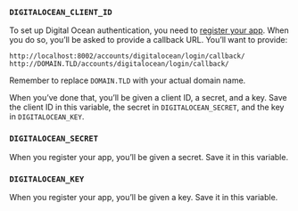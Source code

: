 ### `DIGITALOCEAN_CLIENT_ID`

To set up Digital Ocean authentication, you need to
[register your app](https://cloud.digitalocean.com/settings/applications).
When you do so, you’ll  be asked to provide a callback URL. You’ll want to
provide:

```
http://localhost:8002/accounts/digitalocean/login/callback/
http://DOMAIN.TLD/accounts/digitalocean/login/callback/
```

Remember to replace `DOMAIN.TLD` with your actual domain name.

When you’ve done that, you’ll be given a client ID, a secret, and a key. Save
the client ID in this variable, the secret in `DIGITALOCEAN_SECRET`, and the
key in `DIGITALOCEAN_KEY`.

### `DIGITALOCEAN_SECRET`

When you register your app, you’ll be given a secret. Save it in this variable.

### `DIGITALOCEAN_KEY`

When you register your app, you’ll be given a key. Save it in this variable.
